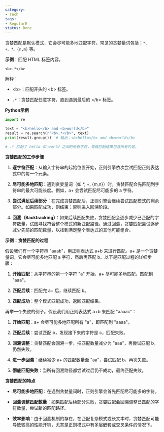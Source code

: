 ```yaml
---
category:
- Tech
tags:
- RegularE
status: Done
---
```

贪婪匹配是默认模式，它会尽可能多地匹配字符。常见的贪婪量词包括：`*、+、?、{n,m}` 等。

**示例**：匹配 HTML 标签内容。
```regex
<b>.*</b>
```
解释：

- \<b>：匹配开头的 \<b> 标签。

- `.*`：贪婪匹配任意字符，直到遇到最后的 \</b> 标签。

**Python示例**
```python
import re

text = "<b>hello</b> and <b>world</b>"
result = re.search(r"<b>.*</b>", text)
print(result.group())  # 输出：<b>hello</b> and <b>world</b>

# .* 匹配了 hello 和 world 之间的所有字符，导致匹配结果包含所有内容。
```

**贪婪匹配的工作步骤**

1. **逐字符匹配**：从输入字符串的起始位置开始，正则引擎依次尝试匹配正则表达式中的每一个元素。

2. **尽可能多地匹配**：遇到贪婪量词（如 *, +, {m,n}）时，贪婪匹配会先匹配到字符串的最大可能长度。例如，a+ 会尝试匹配尽可能多的 a 字符。

3. **尝试满足后续部分**：在完成贪婪匹配后，正则引擎会继续尝试匹配模式的剩余部分。如果匹配成功，则结束；否则进入回溯阶段。

4. **回溯（Backtracking）**：如果后续匹配失败，贪婪匹配会逐步减少已匹配的字符数量，试图寻找符合整个模式的新匹配路径。通过回溯，贪婪匹配尝试逐步减少先前的匹配数量，以找到满足整个表达式的其他可能组合。

**示例：贪婪匹配的过程**

假设我们有一个字符串 "aaab"，用正则表达式 a+b 来进行匹配。a+ 是一个贪婪量词，它会尽可能多地匹配 a 字符，然后再匹配 b。以下是匹配过程的详细步骤：

1. **开始匹配**：从字符串的第一个字符 "a" 开始，a+ 尽可能多地匹配，匹配到 "aaa"。

2. **匹配后续**：匹配完 a+ 后，继续匹配 b。

3. **匹配成功**：整个模式匹配成功，返回匹配结果。

  
再举一个失败的例子。假设我们用正则表达式 a+b 来匹配 "aaaac"：

1. **开始匹配**：a+ 会尽可能多地匹配所有 "a"，即匹配到 "aaaa"。

2. **匹配后续**：尝试匹配 b，发现接下来的字符是 c，匹配失败。

3. **回溯调整**：贪婪匹配会回溯一步，把匹配数量减少为 "aaa"，再尝试匹配 b，仍然失败。

4. **进一步回溯**：继续减少 a+ 的匹配数量至 "aa"，尝试匹配 b，再次失败。

5. **彻底匹配失败**：当所有回溯路径都尝试过后仍不成功，最终匹配失败。

**贪婪匹配的特点**

- **尽可能多地匹配**：在遇到贪婪量词时，正则引擎会首先匹配尽可能多的字符。

- **回溯调整匹配数量**：如果匹配后续部分失败，贪婪匹配会回溯调整已匹配的字符数量，尝试新的匹配路径。
- **效率影响**：由于回溯机制的存在，在匹配复杂模式或长文本时，贪婪匹配可能导致较高的性能开销，尤其是正则模式中有多层嵌套或交叉条件的情况下。
